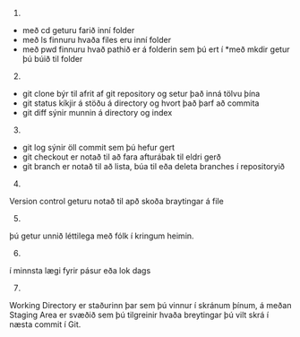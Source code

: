 1.

* með cd geturu farið inní folder
* með ls finnuru hvaða files eru inní folder
* með pwd finnuru hvað pathið er á folderin sem þú ert í
*með mkdir getur þú búið til folder

2.

* git clone býr til afrit  af git repository og setur það inná tölvu þína
* git status kíkjir á stöðu á directory og hvort það þarf að commita
* git diff sýnir munnin á directory og index

3.

* git log sýnir öll commit sem þú hefur gert
* git checkout er notað til að fara afturábak til eldri gerð
* git branch er notað til að lista, búa til eða deleta branches í repositoryið

4.

Version control geturu notað til apð skoða braytingar á file

5.

þú getur unnið léttilega með fólk í kringum heimin.

6.

í minnsta lægi fyrir pásur eða lok dags

7.

Working Directory er staðurinn þar sem þú vinnur í skránum þínum, á meðan Staging Area er svæðið sem þú tilgreinir hvaða breytingar þú vilt skrá í næsta commit í Git.

